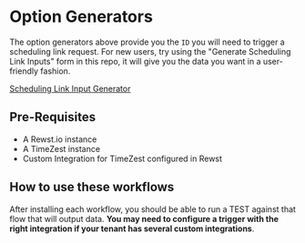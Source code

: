 # Option Generators

The option generators above provide you the ```ID``` you will need to trigger a scheduling link request. For new users, try using the "Generate Scheduling Link Inputs" form in this repo, it will give you the data you want in a user-friendly fashion.


[Scheduling Link Input Generator]([https://www.example.com](https://github.com/TEiler-KMESystems/Rewst/tree/main/Generate%20Scheduling%20Link%20Inputs))

## Pre-Requisites

* A Rewst.io instance
* A TimeZest instance
* Custom Integration for TimeZest configured in Rewst


## How to use these workflows

After installing each workflow, you should be able to run a TEST against that flow that will output data. **You may need to configure a trigger with the right integration if your tenant has several custom integrations**. 
